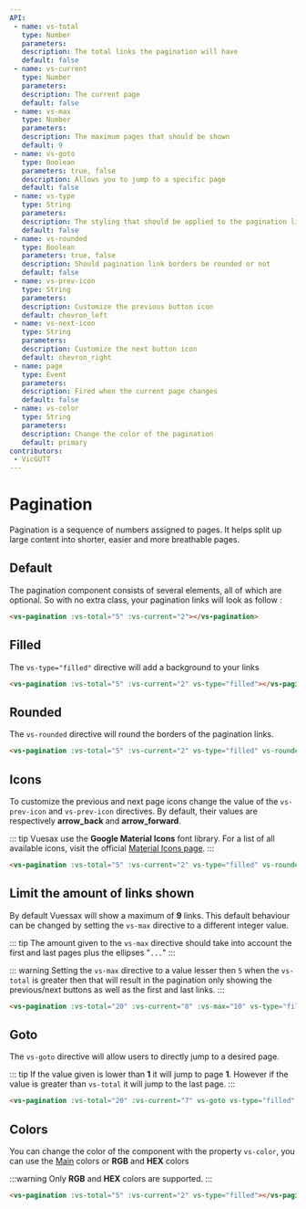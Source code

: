 ```yaml
---
API:
 - name: vs-total
   type: Number
   parameters:
   description: The total links the pagination will have
   default: false
 - name: vs-current
   type: Number
   parameters:
   description: The current page
   default: false
 - name: vs-max
   type: Number
   parameters:
   description: The maximum pages that should be shown
   default: 9
 - name: vs-goto
   type: Boolean
   parameters: true, false
   description: Allows you to jump to a specific page
   default: false
 - name: vs-type
   type: String
   parameters:
   description: The styling that should be applied to the pagination links
   default: false
 - name: vs-rounded
   type: Boolean
   parameters: true, false
   description: Should pagination link borders be rounded or not
   default: false
 - name: vs-prev-icon
   type: String
   parameters:
   description: Customize the previous button icon
   default: chevron_left
 - name: vs-next-icon
   type: String
   parameters:
   description: Customize the next button icon
   default: chevron_right
 - name: page
   type: Event
   parameters:
   description: Fired when the current page changes
   default: false
 - name: vs-color
   type: String
   parameters:
   description: Change the color of the pagination
   default: primary
contributors:
 - VicGUTT
---
```


# Pagination <!--#new-->

<box header>

  Pagination is a sequence of numbers assigned to pages. It helps split up large content into shorter, easier and more breathable pages.

</box>


<box>

## Default

The pagination component consists of several elements, all of which are optional. So with no extra class, your pagination links will look as follow :

<vuecode md center>
<div slot="demo">
<vs-pagination :vs-total="5" :vs-current="2"></vs-pagination>
</div>
<div slot="code">

```html
<vs-pagination :vs-total="5" :vs-current="2"></vs-pagination>
```

</div>
</vuecode>
</box>


<box>

## Filled

The `vs-type="filled"` directive will add a background to your links

<vuecode md center>
<div slot="demo">
<vs-pagination :vs-total="5" :vs-current="2" vs-type="filled"></vs-pagination>
</div>
<div slot="code">

```html
<vs-pagination :vs-total="5" :vs-current="2" vs-type="filled"></vs-pagination>
```

</div>
</vuecode>
</box>


<box>

## Rounded

The `vs-rounded` directive will round the borders of the pagination links.

<vuecode md center>
<div slot="demo">
<vs-pagination :vs-total="5" :vs-current="2" vs-type="filled" vs-rounded></vs-pagination>
</div>
<div slot="code">

```html
<vs-pagination :vs-total="5" :vs-current="2" vs-type="filled" vs-rounded></vs-pagination>
```

</div>
</vuecode>
</box>


<box>

## Icons

To customize the previous and next page icons change the value of the `vs-prev-icon` and `vs-prev-icon` directives.
By default, their values are respectively **arrow_back** and **arrow_forward**.

::: tip
Vuesax use the **Google Material Icons** font library. For a list of all available icons, visit the official [Material Icons page](https://material.io/icons/).
:::

<vuecode md center>
<div slot="demo">
<vs-pagination :vs-total="5" :vs-current="2" vs-type="filled" vs-rounded vs-prev-icon="arrow_back" vs-next-icon="arrow_forward"></vs-pagination>
</div>
<div slot="code">

```html
<vs-pagination :vs-total="5" :vs-current="2" vs-type="filled" vs-rounded vs-prev-icon="arrow_back" vs-next-icon="arrow_forward"></vs-pagination>
```

</div>
</vuecode>
</box>


<box>

## Limit the amount of links shown

By default Vuessax will show a maximum of **9** links. This default behaviour can be changed by setting the `vs-max` directive to a different integer value.

::: tip
The amount given to the `vs-max` directive should take into account the first and last pages plus the ellipses "`...`"
:::

::: warning
Setting the `vs-max` directive to a value lesser then `5` when the `vs-total` is greater then that will result in the pagination only showing the previous/next buttons as well as the first and last links.
:::

<vuecode md center>
<div slot="demo">
<vs-pagination :vs-total="20" :vs-current="8" :vs-max="10" vs-type="filled" vs-rounded></vs-pagination>
</div>
<div slot="code">

```html
<vs-pagination :vs-total="20" :vs-current="8" :vs-max="10" vs-type="filled" vs-rounded></vs-pagination>
```

</div>
</vuecode>
</box>


<box>

## Goto

The `vs-goto` directive will allow users to directly jump to a desired page.

::: tip
If the value given is lower than **1** it will jump to page **1**. However if the value is greater than `vs-total` it will jump to the last page.
:::

<vuecode md center>
<div slot="demo">
<vs-pagination :vs-total="20" :vs-current="7" vs-goto vs-type="filled" vs-rounded></vs-pagination>
</div>
<div slot="code">

```html
<vs-pagination :vs-total="20" :vs-current="7" vs-goto vs-type="filled" vs-rounded></vs-pagination>
```

</div>
</vuecode>
</box>

<box>

## Colors

You can change the color of the component with the property `vs-color`, you can use the [Main](/theme/) colors or **RGB** and **HEX** colors

:::warning
  Only **RGB** and **HEX** colors are supported.
:::

<vuecode md>
<div slot="demo">
<Demos-Pagination-Colors />
</div>
<div slot="code">

```html
<vs-pagination :vs-total="5" :vs-current="2" vs-type="filled"></vs-pagination>
```

</div>
</vuecode>
</box>
